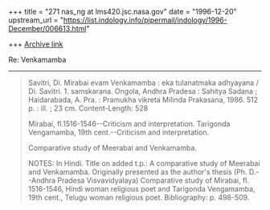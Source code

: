 +++
title = "271 nas_ng at lms420.jsc.nasa.gov"
date = "1996-12-20"
upstream_url = "https://list.indology.info/pipermail/indology/1996-December/006613.html"

+++
[Archive link](https://list.indology.info/pipermail/indology/1996-December/006613.html)


Re: Venkamamba
***************
> Savitri, Di.
>   Mirabai evam Venkamamba : eka tulanatmaka adhyayana / Di.
> Savitri.  1. samskarana.  Ongola, Andhra Pradesa : Sahitya Sadana ;
> Haidarabada, A. Pra. : Pramukha vikreta Milinda Prakasana, 1986.  512 p.
> : ill. ; 23 cm.
> Content-Length: 528
> 
>   Mirabai, fl.1516-1546--Criticism and interpretation.
>   Tarigonda Vengamamba, 19th cent.--Criticism and interpretation.
>  
>   Comparative study of Meerabai and Venkamamba.
>  
> NOTES:
>   In Hindi.
>   Title on added t.p.: A comparative study of Meerabai and Venkamamba.
>   Originally presented as the author's thesis (Ph. D.--Andhra Pradesa
>     Visvavidyalaya)
>   Comparative study of Mirabai, fl. 1516-1546, Hindi woman religious poet
>     and Tarigonda Vengamamba, 19th cent., Telugu woman religious poet.
>   Bibliography: p. 498-509.
>  
> 




